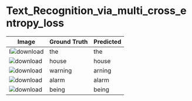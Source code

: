 # Text_Recognition_via_multi_cross_entropy_loss


| Image         | Ground Truth  |     Predicted  |  
| ------------- | ------------- | -------------  | 
| l![download](https://github.com/user-attachments/assets/b7cd9788-6a22-4c2c-b9eb-b212781d3a72)| the | the |
|![download](https://github.com/user-attachments/assets/8a0bcc2b-9318-4ec5-b57b-1b5cb52d8737) | house | house | 
|   ![download](https://github.com/user-attachments/assets/333e8e10-d919-4f1c-acee-c1b31a08bb99) | warning | arning |
|![download](https://github.com/user-attachments/assets/ce94fef3-0953-4711-91c5-035cf89c3445) | alarm | alarm |
|![download](https://github.com/user-attachments/assets/bf58d690-511e-4ede-bb74-e241ab67d6f0) | being | being|





